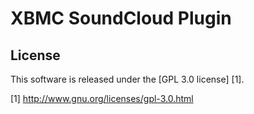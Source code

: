 XBMC SoundCloud Plugin
======================
License
-------
This software is released under the [GPL 3.0 license] [1].

[1] http://www.gnu.org/licenses/gpl-3.0.html